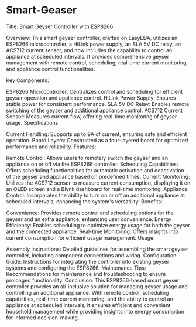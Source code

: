 # Smart-Geaser
Title: Smart Geyser Controller with ESP8266

Overview:
This smart geyser controller, crafted on EasyEDA, utilizes an ESP8266 microcontroller, a HiLink power supply, an SLA 5V DC relay, an ACS712 current sensor, and now includes the capability to control an appliance at scheduled intervals. It provides comprehensive geyser management with remote control, scheduling, real-time current monitoring, and appliance control functionalities.

Key Components:

ESP8266 Microcontroller: Centralizes control and scheduling for efficient geyser operation and appliance control.
HiLink Power Supply: Ensures stable power for consistent performance.
SLA 5V DC Relay: Enables remote switching of the geyser and additional appliance control.
ACS712 Current Sensor: Measures current flow, offering real-time monitoring of geyser usage.
Specifications:

Current Handling: Supports up to 9A of current, ensuring safe and efficient operation.
Board Layers: Constructed as a four-layered board for optimized performance and reliability.
Features:

Remote Control: Allows users to remotely switch the geyser and an appliance on or off via the ESP8266 controller.
Scheduling Capabilities: Offers scheduling functionalities for automatic activation and deactivation of the geyser and appliance based on predefined times.
Current Monitoring: Utilizes the ACS712 sensor to measure current consumption, displaying it on an OLED screen and a Blynk dashboard for real-time monitoring.
Appliance Control: Incorporates the ability to turn on or off an additional appliance at scheduled intervals, enhancing the system's versatility.
Benefits:

Convenience: Provides remote control and scheduling options for the geyser and an extra appliance, enhancing user convenience.
Energy Efficiency: Enables scheduling to optimize energy usage for both the geyser and the connected appliance.
Real-time Monitoring: Offers insights into current consumption for efficient usage management.
Usage:

Assembly Instructions: Detailed guidelines for assembling the smart geyser controller, including component connections and wiring.
Configuration Guide: Instructions for integrating the controller into existing geyser systems and configuring the ESP8266.
Maintenance Tips: Recommendations for maintenance and troubleshooting to ensure prolonged functionality.
Conclusion:
This ESP8266-based smart geyser controller provides an all-inclusive solution for managing geyser usage and controlling an additional appliance. With remote control, scheduling capabilities, real-time current monitoring, and the ability to control an appliance at scheduled intervals, it ensures efficient and convenient household management while providing insights into energy consumption for informed decision-making.

